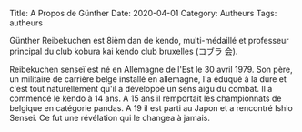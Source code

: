 Title: A Propos de Günther
Date: 2020-04-01
Category: Autheurs
Tags: autheurs


Günther Reibekuchen est 8ièm dan de kendo, multi-médaillé et professeur principal du club kobura kai kendo club bruxelles (コブラ 会).

Reibekuchen senseï est né en Allemagne de l'Est le 30 avril 1979. Son père, un militaire de carrière belge installé en allemagne, l'a éduqué à la dure et c'est tout naturellement qu'il a développé un sens aigu du combat. Il a commencé le kendo à 14 ans. A 15 ans il remportait les championnats de belgique en catégorie pandas. A 19 il est parti au Japon et a rencontré Ishio Sensei. Ce fut une révélation qui le changea à jamais.
